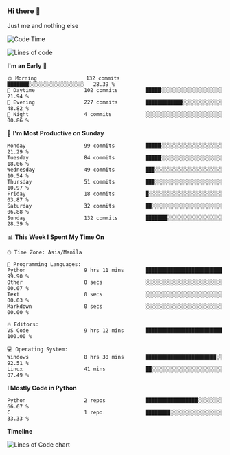 ### Hi there 👋

Just me and nothing else


<!--START_SECTION:waka-->
![Code Time](http://img.shields.io/badge/Code%20Time-65%20hrs%2035%20mins-blue)

![Lines of code](https://img.shields.io/badge/From%20Hello%20World%20I%27ve%20Written-904.4%20thousand%20lines%20of%20code-blue)

**I'm an Early 🐤** 

```text
🌞 Morning                132 commits         ███████░░░░░░░░░░░░░░░░░░   28.39 % 
🌆 Daytime                102 commits         █████░░░░░░░░░░░░░░░░░░░░   21.94 % 
🌃 Evening                227 commits         ████████████░░░░░░░░░░░░░   48.82 % 
🌙 Night                  4 commits           ░░░░░░░░░░░░░░░░░░░░░░░░░   00.86 % 
```
📅 **I'm Most Productive on Sunday** 

```text
Monday                   99 commits          █████░░░░░░░░░░░░░░░░░░░░   21.29 % 
Tuesday                  84 commits          █████░░░░░░░░░░░░░░░░░░░░   18.06 % 
Wednesday                49 commits          ███░░░░░░░░░░░░░░░░░░░░░░   10.54 % 
Thursday                 51 commits          ███░░░░░░░░░░░░░░░░░░░░░░   10.97 % 
Friday                   18 commits          █░░░░░░░░░░░░░░░░░░░░░░░░   03.87 % 
Saturday                 32 commits          ██░░░░░░░░░░░░░░░░░░░░░░░   06.88 % 
Sunday                   132 commits         ███████░░░░░░░░░░░░░░░░░░   28.39 % 
```


📊 **This Week I Spent My Time On** 

```text
🕑︎ Time Zone: Asia/Manila

💬 Programming Languages: 
Python                   9 hrs 11 mins       █████████████████████████   99.90 % 
Other                    0 secs              ░░░░░░░░░░░░░░░░░░░░░░░░░   00.07 % 
Text                     0 secs              ░░░░░░░░░░░░░░░░░░░░░░░░░   00.03 % 
Markdown                 0 secs              ░░░░░░░░░░░░░░░░░░░░░░░░░   00.00 % 

🔥 Editors: 
VS Code                  9 hrs 12 mins       █████████████████████████   100.00 % 

💻 Operating System: 
Windows                  8 hrs 30 mins       ███████████████████████░░   92.51 % 
Linux                    41 mins             ██░░░░░░░░░░░░░░░░░░░░░░░   07.49 % 
```

**I Mostly Code in Python** 

```text
Python                   2 repos             █████████████████░░░░░░░░   66.67 % 
C                        1 repo              ████████░░░░░░░░░░░░░░░░░   33.33 % 
```



**Timeline**

![Lines of Code chart](https://raw.githubusercontent.com/mauring55/mauring55/main/assets/bar_graph.png)


<!--END_SECTION:waka-->
